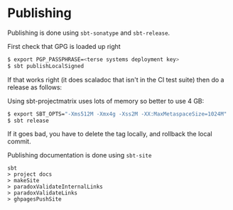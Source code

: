 # Publishing

Publishing is done using `sbt-sonatype` and `sbt-release`.

First check that GPG is loaded up right

```bash
$ export PGP_PASSPHRASE=<terse systems deployment key>
$ sbt publishLocalSigned
```

If that works right (it does scaladoc that isn't in the CI test suite) then do a release as follows:

Using sbt-projectmatrix uses lots of memory so better to use 4 GB:

```bash
$ export SBT_OPTS="-Xms512M -Xmx4g -Xss2M -XX:MaxMetaspaceSize=1024M" 
$ sbt release 
```

If it goes bad, you have to delete the tag locally, and rollback the local commit.

Publishing documentation is done using `sbt-site`

```
sbt
> project docs 
> makeSite
> paradoxValidateInternalLinks
> paradoxValidateLinks
> ghpagesPushSite
```
